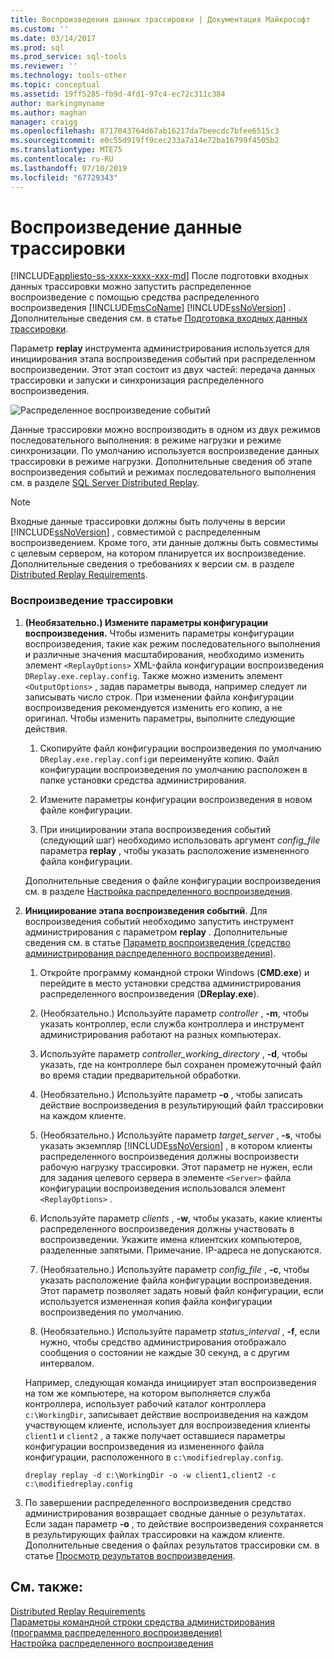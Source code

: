 ```yaml
---
title: Воспроизведения данных трассировки | Документация Майкрософт
ms.custom: ''
ms.date: 03/14/2017
ms.prod: sql
ms.prod_service: sql-tools
ms.reviewer: ''
ms.technology: tools-other
ms.topic: conceptual
ms.assetid: 19ff5285-fb9d-4fd1-97c4-ec72c311c384
author: markingmyname
ms.author: maghan
manager: craigg
ms.openlocfilehash: 8717043764d67ab16217da7beecdc7bfee6515c3
ms.sourcegitcommit: e0c55d919ff9cec233a7a14e72ba16799f4505b2
ms.translationtype: MTE75
ms.contentlocale: ru-RU
ms.lasthandoff: 07/10/2019
ms.locfileid: "67729343"
---
```

# <a name="replay-trace-data"></a>Воспроизведение данные трассировки
[!INCLUDE[appliesto-ss-xxxx-xxxx-xxx-md](../../includes/appliesto-ss-xxxx-xxxx-xxx-md.md)]
  После подготовки входных данных трассировки можно запустить распределенное воспроизведение с помощью средства распределенного воспроизведения [!INCLUDE[msCoName](../../includes/msconame-md.md)] [!INCLUDE[ssNoVersion](../../includes/ssnoversion-md.md)] . Дополнительные сведения см. в статье [Подготовка входных данных трассировки](../../tools/distributed-replay/prepare-the-input-trace-data.md).  
  
 Параметр **replay** инструмента администрирования используется для инициирования этапа воспроизведения событий при распределенном воспроизведении. Этот этап состоит из двух частей: передача данных трассировки и запуски и синхронизация распределенного воспроизведения.  
  
 ![Распределенное воспроизведение событий](../../tools/distributed-replay/media/eventreplay.gif "распределенное воспроизведение событий")  
  
 Данные трассировки можно воспроизводить в одном из двух режимов последовательного выполнения: в режиме нагрузки и режиме синхронизации. По умолчанию используется воспроизведение данных трассировки в режиме нагрузки. Дополнительные сведения об этапе воспроизведения событий и режимах последовательного выполнения см. в разделе [SQL Server Distributed Replay](../../tools/distributed-replay/sql-server-distributed-replay.md).  
  
> [!NOTE]  
>  Входные данные трассировки должны быть получены в версии [!INCLUDE[ssNoVersion](../../includes/ssnoversion-md.md)] , совместимой с распределенным воспроизведением. Кроме того, эти данные должны быть совместимы с целевым сервером, на котором планируется их воспроизведение. Дополнительные сведения о требованиях к версии см. в разделе [Distributed Replay Requirements](../../tools/distributed-replay/distributed-replay-requirements.md).  
  
### <a name="to-replay-the-trace"></a>Воспроизведение трассировки  
  
1.  **(Необязательно.) Измените параметры конфигурации воспроизведения.** Чтобы изменить параметры конфигурации воспроизведения, такие как режим последовательного выполнения и различные значения масштабирования, необходимо изменить элемент `<ReplayOptions>` XML-файла конфигурации воспроизведения `DReplay.exe.replay.config`. Также можно изменить элемент `<OutputOptions>` , задав параметры вывода, например следует ли записывать число строк. При изменении файла конфигурации воспроизведения рекомендуется изменить его копию, а не оригинал. Чтобы изменить параметры, выполните следующие действия.  
  
    1.  Скопируйте файл конфигурации воспроизведения по умолчанию `DReplay.exe.replay.config`и переименуйте копию. Файл конфигурации воспроизведения по умолчанию расположен в папке установки средства администрирования.  
  
    2.  Измените параметры конфигурации воспроизведения в новом файле конфигурации.  
  
    3.  При инициировании этапа воспроизведения событий (следующий шаг) необходимо использовать аргумент *config_file* параметра **replay** , чтобы указать расположение измененного файла конфигурации.  
  
     Дополнительные сведения о файле конфигурации воспроизведения см. в разделе [Настройка распределенного воспроизведения](../../tools/distributed-replay/configure-distributed-replay.md).  
  
2.  **Инициирование этапа воспроизведения событий**. Для воспроизведения событий необходимо запустить инструмент администрирования с параметром **replay** . Дополнительные сведения см. в статье [Параметр воспроизведения (средство администрирования распределенного воспроизведения)](../../tools/distributed-replay/replay-option-distributed-replay-administration-tool.md).  
  
    1.  Откройте программу командной строки Windows (**CMD.exe**) и перейдите в место установки средства администрирования распределенного воспроизведения (**DReplay.exe**).  
  
    2.  (Необязательно.) Используйте параметр *controller* , **-m**, чтобы указать контроллер, если служба контроллера и инструмент администрирования работают на разных компьютерах.  
  
    3.  Используйте параметр *controller_working_directory* , **-d**, чтобы указать, где на контроллере был сохранен промежуточный файл во время стадии предварительной обработки.  
  
    4.  (Необязательно.) Используйте параметр **-o** , чтобы записать действие воспроизведения в результирующий файл трассировки на каждом клиенте.  
  
    5.  (Необязательно.) Используйте параметр *target_server* , **-s**, чтобы указать экземпляр [!INCLUDE[ssNoVersion](../../includes/ssnoversion-md.md)] , в котором клиенты распределенного воспроизведения должны воспроизвести рабочую нагрузку трассировки. Этот параметр не нужен, если для задания целевого сервера в элементе `<Server>` файла конфигурации воспроизведения использовался элемент `<ReplayOptions>` .  
  
    6.  Используйте параметр *clients* , **-w**, чтобы указать, какие клиенты распределенного воспроизведения должны участвовать в воспроизведении. Укажите имена клиентских компьютеров, разделенные запятыми. Примечание. IP-адреса не допускаются.  
  
    7.  (Необязательно.) Используйте параметр *config_file* , **-c**, чтобы указать расположение файла конфигурации воспроизведения. Этот параметр позволяет задать новый файл конфигурации, если используется измененная копия файла конфигурации воспроизведения по умолчанию.  
  
    8.  (Необязательно.) Используйте параметр *status_interval* , **-f**, если нужно, чтобы средство администрирования отображало сообщения о состоянии не каждые 30 секунд, а с другим интервалом.  
  
     Например, следующая команда инициирует этап воспроизведения на том же компьютере, на котором выполняется служба контроллера, использует рабочий каталог контроллера `c:\WorkingDir`, записывает действие воспроизведения на каждом участвующем клиенте, использует для воспроизведения клиенты `client1` и `client2` , а также получает оставшиеся параметры конфигурации воспроизведения из измененного файла конфигурации, расположенного в `c:\modifiedreplay.config`.  
  
     `dreplay replay -d c:\WorkingDir -o -w client1,client2 -c c:\modifiedreplay.config`  
  
3.  По завершении распределенного воспроизведения средство администрирования возвращает сводные данные о результатах. Если задан параметр **-o** , то действие воспроизведения сохраняется в результирующих файлах трассировки на каждом клиенте. Дополнительные сведения о файлах результатов трассировки см. в статье [Просмотр результатов воспроизведения](../../tools/distributed-replay/review-the-replay-results.md).  
  
## <a name="see-also"></a>См. также:  
 [Distributed Replay Requirements](../../tools/distributed-replay/distributed-replay-requirements.md)   
 [Параметры командной строки средства администрирования (программа распределенного воспроизведения)](../../tools/distributed-replay/administration-tool-command-line-options-distributed-replay-utility.md)   
 [Настройка распределенного воспроизведения](../../tools/distributed-replay/configure-distributed-replay.md)  
  
  
